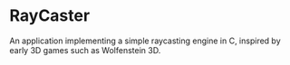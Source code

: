 # RayCaster
An application implementing a simple raycasting engine in C, inspired by early 3D games such as Wolfenstein 3D.

